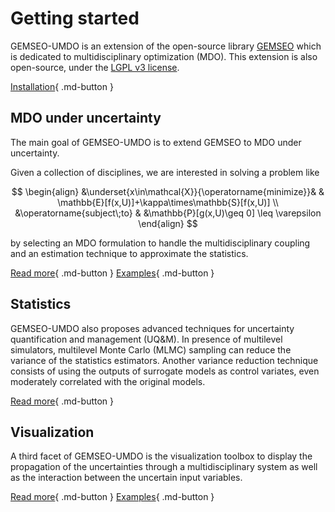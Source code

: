 <!---
Copyright 2021 IRT Saint Exupéry, https://www.irt-saintexupery.com

This work is licensed under the Creative Commons Attribution-ShareAlike 4.0
International License. To view a copy of this license, visit
http://creativecommons.org/licenses/by-sa/4.0/ or send a letter to Creative
Commons, PO Box 1866, Mountain View, CA 94042, USA.
--->

# Getting started

GEMSEO-UMDO is an extension of the open-source library [GEMSEO](https://www.gemseo.org)
which is dedicated to multidisciplinary optimization (MDO).
This extension is also open-source,
under the [LGPL v3 license](https://www.gnu.org/licenses/lgpl-3.0.en.html).

[Installation](user_guide/installation.md){ .md-button }

## MDO under uncertainty

The main goal of GEMSEO-UMDO is to extend GEMSEO
to MDO under uncertainty.

Given a collection of disciplines,
we are interested in solving a problem like

$$
\begin{align}
&\underset{x\in\mathcal{X}}{\operatorname{minimize}}&
& \mathbb{E}[f(x,U)]+\kappa\times\mathbb{S}[f(x,U)] \\
&\operatorname{subject\;to}
& &\mathbb{P}[g(x,U)\geq 0] \leq \varepsilon
\end{align}
$$

by selecting an MDO formulation to handle the multidisciplinary coupling
and an estimation technique to approximate the statistics.

[Read more](user_guide/umdo/index.md){ .md-button }
[Examples](generated/examples/umdo/index.md){ .md-button }

## Statistics

GEMSEO-UMDO also proposes advanced techniques
for uncertainty quantification and management (UQ&M).
In presence of multilevel simulators,
multilevel Monte Carlo (MLMC) sampling can reduce
the variance of the statistics estimators.
Another variance reduction technique
consists of using the outputs of surrogate models
as control variates,
even moderately correlated with the original models.

[Read more](user_guide/statistics/index.md){ .md-button }

## Visualization

A third facet of GEMSEO-UMDO is the visualization toolbox
to display the propagation of the uncertainties
through a multidisciplinary system
as well as the interaction between the uncertain input variables.

[Read more](user_guide/visualization/index.md){ .md-button }
[Examples](generated/examples/visualizations/index.md){ .md-button }
